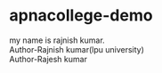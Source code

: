 # apnacollege-demo

my name is rajnish kumar.
<br> 
Author-Rajnish kumar(lpu university)
<br> 
Author-Rajesh kumar
